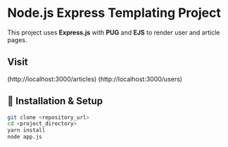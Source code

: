 # Node.js Express Templating Project

This project uses **Express.js** with **PUG** and **EJS** to render user and article pages.

## Visit
(http://localhost:3000/articles)
(http://localhost:3000/users)
## 🚀 Installation & Setup

```sh
git clone <repository_url>
cd <project_directory>
yarn install
node app.js

